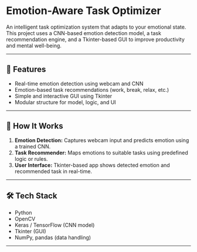 # Emotion-Aware Task Optimizer

An intelligent task optimization system that adapts to your emotional state. This project uses a CNN-based emotion detection model, a task recommendation engine, and a Tkinter-based GUI to improve productivity and mental well-being.

---

## 🚀 Features

- Real-time emotion detection using webcam and CNN
- Emotion-based task recommendations (work, break, relax, etc.)
- Simple and interactive GUI using Tkinter
- Modular structure for model, logic, and UI

---

## 🧠 How It Works

1. **Emotion Detection:** Captures webcam input and predicts emotion using a trained CNN.
2. **Task Recommender:** Maps emotions to suitable tasks using predefined logic or rules.
3. **User Interface:** Tkinter-based app shows detected emotion and recommended task in real-time.

---

## 🛠️ Tech Stack

- Python
- OpenCV
- Keras / TensorFlow (CNN model)
- Tkinter (GUI)
- NumPy, pandas (data handling)

---

